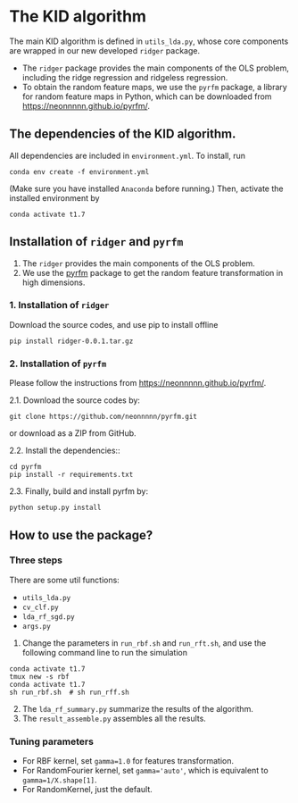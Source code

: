 
# The KID algorithm

The main KID algorithm is defined in `utils_lda.py`, whose core components are wrapped in our new developed `ridger` package.
- The `ridger` package provides the main components of the OLS problem, including the ridge regression and ridgeless regression.
- To obtain the random feature maps, we use the `pyrfm` package, a library for random feature maps in Python, which can be downloaded from https://neonnnnn.github.io/pyrfm/.


## The dependencies of the KID algorithm.
All dependencies are included in `environment.yml`. To install, run
```
conda env create -f environment.yml
```
(Make sure you have installed `Anaconda` before running.)
Then, activate the installed environment by
```
conda activate t1.7
```

## Installation of `ridger` and `pyrfm`

1. The `ridger` provides the main components of the OLS problem.
2. We use the [pyrfm](https://neonnnnn.github.io/pyrfm/) package to get the random feature transformation in high dimensions.


### 1. Installation of `ridger`
Download the source codes, and use pip to install offline
```
pip install ridger-0.0.1.tar.gz
```


### 2. Installation of `pyrfm`
Please follow the instructions from https://neonnnnn.github.io/pyrfm/.

2.1. Download the source codes by:
```
git clone https://github.com/neonnnnn/pyrfm.git
```
or download as a ZIP from GitHub.

2.2. Install the dependencies::
```
cd pyrfm
pip install -r requirements.txt
```
2.3. Finally, build and install pyrfm by:
```
python setup.py install
```


## How to use the package?
### Three steps
There are some util functions:
- `utils_lda.py`
- `cv_clf.py`
- `lda_rf_sgd.py`
- `args.py`


1. Change the parameters in `run_rbf.sh` and `run_rft.sh`, and use the following command line to run the simulation
```
conda activate t1.7
tmux new -s rbf
conda activate t1.7
sh run_rbf.sh  # sh run_rff.sh
```
2. The `lda_rf_summary.py` summarize the results of the algorithm.
3. The `result_assemble.py` assembles all the results.

### Tuning parameters

- For RBF kernel, set `gamma=1.0` for features transformation.
- For RandomFourier kernel, set `gamma='auto'`, which is equivalent to `gamma=1/X.shape[1]`.
- For RandomKernel, just the default.
